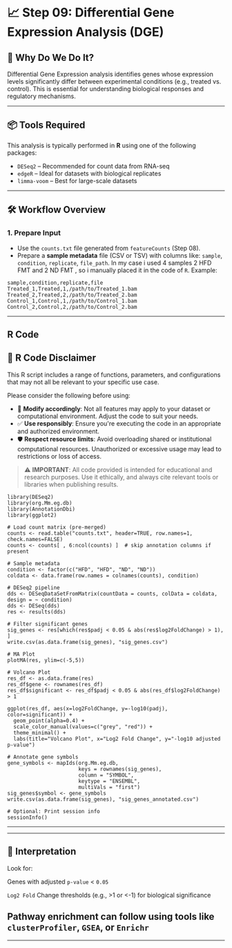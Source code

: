 # 📈 Step 09: Differential Gene Expression Analysis (DGE)

## 🎯 Why Do We Do It?
Differential Gene Expression analysis identifies genes whose expression levels significantly differ between experimental conditions (e.g., treated vs. control). This is essential for understanding biological responses and regulatory mechanisms.

---

## 📦 Tools Required
This analysis is typically performed in **R** using one of the following packages:
- `DESeq2` – Recommended for count data from RNA-seq
- `edgeR` – Ideal for datasets with biological replicates
- `limma-voom` – Best for large-scale datasets

---

## 🛠️ Workflow Overview

### 1. **Prepare Input**
- Use the `counts.txt` file generated from `featureCounts` (Step 08).
- Prepare a **sample metadata** file (CSV or TSV) with columns like: `sample`, `condition`, `replicate`, `file_path`. In my case i used 4 samples 2 HFD FMT and 2 ND FMT , so i manually placed it in the code of ```R```.
Example:
```csv
sample,condition,replicate,file
Treated_1,Treated,1,/path/to/Treated_1.bam
Treated_2,Treated,2,/path/to/Treated_2.bam
Control_1,Control,1,/path/to/Control_1.bam
Control_2,Control,2,/path/to/Control_2.bam
```
---

## R Code

## 📘 R Code Disclaimer

This R script includes a range of functions, parameters, and configurations that may not all be relevant to your specific use case.

Please consider the following before using:

- 🔧 **Modify accordingly**: Not all features may apply to your dataset or computational environment. Adjust the code to suit your needs.
- ✅ **Use responsibly**: Ensure you're executing the code in an appropriate and authorized environment.
- 🛡️ **Respect resource limits**: Avoid overloading shared or institutional computational resources. Unauthorized or excessive usage may lead to restrictions or loss of access.

> ⚠️ **IMPORTANT**: All code provided is intended for educational and research purposes. Use it ethically, and always cite relevant tools or libraries when publishing results.



```
library(DESeq2)
library(org.Mm.eg.db)
library(AnnotationDbi)
library(ggplot2)

# Load count matrix (pre-merged)
counts <- read.table("counts.txt", header=TRUE, row.names=1, check.names=FALSE)
counts <- counts[ , 6:ncol(counts) ]  # skip annotation columns if present

# Sample metadata
condition <- factor(c("HFD", "HFD", "ND", "ND"))
coldata <- data.frame(row.names = colnames(counts), condition)

# DESeq2 pipeline
dds <- DESeqDataSetFromMatrix(countData = counts, colData = coldata, design = ~ condition)
dds <- DESeq(dds)
res <- results(dds)

# Filter significant genes
sig_genes <- res[which(res$padj < 0.05 & abs(res$log2FoldChange) > 1), ]
write.csv(as.data.frame(sig_genes), "sig_genes.csv")

# MA Plot
plotMA(res, ylim=c(-5,5))

# Volcano Plot
res_df <- as.data.frame(res)
res_df$gene <- rownames(res_df)
res_df$significant <- res_df$padj < 0.05 & abs(res_df$log2FoldChange) > 1

ggplot(res_df, aes(x=log2FoldChange, y=-log10(padj), color=significant)) +
  geom_point(alpha=0.4) +
  scale_color_manual(values=c("grey", "red")) +
  theme_minimal() +
  labs(title="Volcano Plot", x="Log2 Fold Change", y="-log10 adjusted p-value")

# Annotate gene symbols
gene_symbols <- mapIds(org.Mm.eg.db,
                       keys = rownames(sig_genes),
                       column = "SYMBOL",
                       keytype = "ENSEMBL",
                       multiVals = "first")
sig_genes$symbol <- gene_symbols
write.csv(as.data.frame(sig_genes), "sig_genes_annotated.csv")

# Optional: Print session info
sessionInfo()

```
---
---
## 🧠 Interpretation
Look for:

Genes with adjusted ```p-value``` < ```0.05```

```Log2 Fold``` Change thresholds (e.g., >1 or <-1) for biological significance

Pathway enrichment can follow using tools like ```clusterProfiler```, ```GSEA```, or ```Enrichr```
---
---
